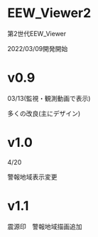 # EEW_Viewer2
第2世代EEW_Viewer

2022/03/09開発開始


# v0.9
03/13(監視・観測動画で表示)

多くの改良(主にデザイン)

# v1.0
4/20

警報地域表示変更

# v1.1

震源印　警報地域描画追加
